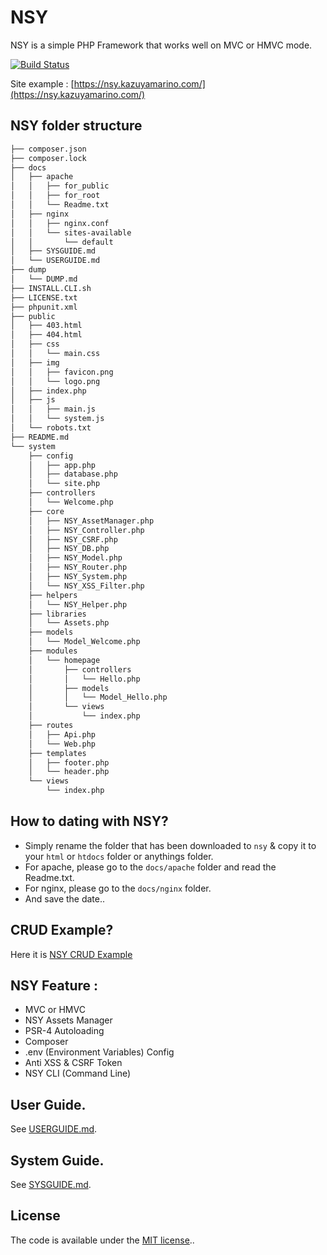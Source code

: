 # NSY
NSY is a simple PHP Framework that works well on MVC or HMVC mode.

[![Build Status](https://travis-ci.org/kazuyamarino/nsy.svg?branch=master)](https://travis-ci.org/kazuyamarino/nsy)

Site example :
[https://nsy.kazuyamarino.com/](https://nsy.kazuyamarino.com/)


## NSY folder structure

```bash
├── composer.json
├── composer.lock
├── docs
│   ├── apache
│   │   ├── for_public
│   │   ├── for_root
│   │   └── Readme.txt
│   ├── nginx
│   │   ├── nginx.conf
│   │   └── sites-available
│   │       └── default
│   ├── SYSGUIDE.md
│   └── USERGUIDE.md
├── dump
│   └── DUMP.md
├── INSTALL.CLI.sh
├── LICENSE.txt
├── phpunit.xml
├── public
│   ├── 403.html
│   ├── 404.html
│   ├── css
│   │   └── main.css
│   ├── img
│   │   ├── favicon.png
│   │   └── logo.png
│   ├── index.php
│   ├── js
│   │   ├── main.js
│   │   └── system.js
│   └── robots.txt
├── README.md
└── system
    ├── config
    │   ├── app.php
    │   ├── database.php
    │   └── site.php
    ├── controllers
    │   └── Welcome.php
    ├── core
    │   ├── NSY_AssetManager.php
    │   ├── NSY_Controller.php
    │   ├── NSY_CSRF.php
    │   ├── NSY_DB.php
    │   ├── NSY_Model.php
    │   ├── NSY_Router.php
    │   ├── NSY_System.php
    │   └── NSY_XSS_Filter.php
    ├── helpers
    │   └── NSY_Helper.php
    ├── libraries
    │   └── Assets.php
    ├── models
    │   └── Model_Welcome.php
    ├── modules
    │   └── homepage
    │       ├── controllers
    │       │   └── Hello.php
    │       ├── models
    │       │   └── Model_Hello.php
    │       └── views
    │           └── index.php
    ├── routes
    │   ├── Api.php
    │   └── Web.php
    ├── templates
    │   ├── footer.php
    │   └── header.php
    └── views
        └── index.php
```


## How to dating with NSY?
* Simply rename the folder that has been downloaded to `nsy` & copy it to your `html` or `htdocs` folder or anythings folder.
* For apache, please go to the `docs/apache` folder and read the Readme.txt.
* For nginx, please go to the `docs/nginx` folder.
* And save the date..


## CRUD Example?
Here it is [NSY CRUD Example](https://github.com/kazuyamarino/crud)


## NSY Feature :
* MVC or HMVC
* NSY Assets Manager
* PSR-4 Autoloading
* Composer
* .env (Environment Variables) Config
* Anti XSS & CSRF Token
* NSY CLI (Command Line)


## User Guide.
See [USERGUIDE.md](https://github.com/kazuyamarino/nsy/blob/master/docs/USERGUIDE.md).

## System Guide.
See [SYSGUIDE.md](https://github.com/kazuyamarino/nsy/blob/master/docs/SYSGUIDE.md).


## License
The code is available under the [MIT license](LICENSE.txt)..
